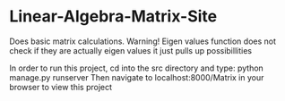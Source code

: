 Linear-Algebra-Matrix-Site
==========================

Does basic matrix calculations. Warning! Eigen values function does not check if they are actually eigen values it just pulls up possibillities


In order to run this project, cd into the src directory and type:
      python manage.py runserver 
Then navigate to localhost:8000/Matrix in your browser to view this project
